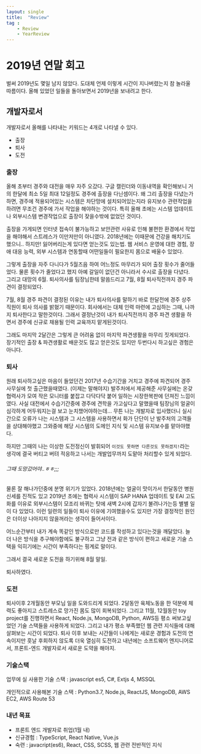 ```yaml
---
layout: single
title:  "Review"
tag : 
    - Review
    - YearReview
---
```



# 2019년 연말 회고

벌써 2019년도 몇일 남지 않았다. 도대체 언제 이렇게 시간이 지나버렸는지 참 놀라울 따름이다. 올해 있었던 일들을 돌아보면서 2019년을 보내려고 한다.


## 개발자로서

개발자로서 올해를 나타내는 키워드는 4개로 나타낼 수 있다.

- 출장
- 퇴사
- 도전

### 출장

올해 초부터 경주와 대전을 매우 자주 오갔다. 구글 캘린더와 이동내역을 확인해보니 거의 한달에 최소 5일 최대 12일정도 경주에 출장을 다닌셈이다. 왜 그리 출장을 다녔는가 하면, 경주에 적용되어있는 시스템은 차단망에 설치되어있는지라 유지보수 관련작업을 하려면 무조건 경주에 가서 작업을 해야하는 것이다. 특히 올해 초에는 시스템 업데이트나 외부시스템 변경작업으로 출장이 잦을수밖에 없었던 것이다.

출장을 가게되면 인터넷 접속이 불가능하고 보안관련 사유로 인해 불편한 환경에서 작업을 해야해서 스트레스가 이만저만이 아니였다. 2018년에는 이때문에 건강을 해치기도 했으니.. 하지만! 잃어버리는게 있다면 얻는것도 있는법. 웹 서비스 운영에 대한 경험, 장애 대응 능력, 외부 시스템과 연동할때 어떤일들이 필요한지 몸으로 배울수 있었다. 

그렇게 출장을 자주 다니다가 5월즈음 하여 어느정도 마무리가 되어 출장 횟수가 줄어들었다. 물론 횟수가 줄었다고 했지 아예 갈일이 없던건 아니라서 수시로 출장을 다녔다. 그리고 대망의 6월. 퇴사의사를 팀장님한테 말씀드리고 7월, 8월 퇴사직전까지 경주 파견이 결정되었다.

7월, 8월 경주 파견이 결정된 이유는 내가 퇴사의사를 말하기 바로 한달전에 경주 상주 직원이 퇴사 의사를 밝혔기 때문이다. 회사에서는 대체 인력 마련에 고심하는 그때, 나까지 퇴사한다고 말한것이다. 그래서 결정난것이 내가 퇴사직전까지 경주 파견 생활을 하면서 경주에 신규로 채용될 인력 교육까지 맡게된것이다.

그래도 마지막 2달간은 그렇게 큰 어려움 없이 마지막 파견생활을 마무리 짓게되었다. 장기적인 출장 & 파견생활로 배운것도 많고 얻은것도 있지만 두번다시 하고싶은 경험은 아니다.

### 퇴사

원래 퇴사하고싶은 마음이 들었던건 2017년 수습기간을 거치고 경주에 파견되어 경주 사무실에 첫 출근했을때였다. (이제는 말해야지) 발주처에서 제공해준 사무실에는 온갖 협력사가 모여 작은 모니터를 붙잡고 다닥다닥 붙어 일하는 시장한복판에 던져진 느낌이였다. 사실 대전에서 수습기간중에 경주에 견학을 가고싶다고 말했을때 팀장님의 얼굴이 심각하게 어두워지는걸 보고 눈치챘어야하는데... 무튼 나는 개발자로 입사했더니 실시간으로 오류가 나는 시스템과 그 시스템을 사용하면서 화가 단단이 난 발주처의 고객들을 상대해야했고 그와중에 해당 시스템의 도메인 지식 및 시스템 유지보수를 맡아야했다.

하지만 그때의 나는 이상한 도전정신이 발휘되어 `이것도 못하면 다른것도 못하겠지!`라는 생각에 결국 버티고 버텨 적응하고 나서는 개발업무까지 도맡아 처리할수 있게 되었다.

###### 그때 도망갔어야..ㅎㅎ;;;

물론 잘 해나가던중에 분명 위기가 있었다. 2018년에는 얼굴이 맛이가서 한달동안 병원 신세를 진적도 있고 2019년 초에는 협력사 시스템이 SAP HANA 업데이트 및 EAI 고도화를 이유로 외부시스템이 모조리 바뀌는 탓에 새벽 2시에 갑자기 불려나가는등 별별 일이 다 있었다. 이런 일련의 일들이 퇴사 이유에 기여했을수도 있지만 가장 결정적인 원인은 더이상 나아지지 않을꺼라는 생각이 들어서이다.

어느순간부터 내가 계속 똑같인 방식으로만 코드를 작성하고 있다는것을 깨달았다. 늘 더 나은 방식을 추구해야함에도 불구하고 그냥 전과 같은 방식이 편하고 새로운 기술 스택을 익히기에는 시간이 부족하다는 핑계로 말이다.

그래서 결국 새로운 도전을 하기위해 8월 말일. 

퇴사하였다.


### 도전

퇴사이후 2개월동안 부모님 일을 도와드리게 되었다. 2달동안 육체노동을 한 덕분에 체력도 좋아지고 스트레스로 망가진 몸도 많이 회복되었다. 그리고 11월, 12월동안 toy project를 진행하면서 React, Node.js, MongoDB, Python, AWS등 평소 써보고싶었던 기술 스택들을 사용하게 되었다. 그리고 내가 평소 부족했던 웹 관련 지식들에 대해 살펴보는 시간이 되었다. 퇴사 이후 보내는 시간들이 나에게는 새로운 경험과 도전의 연속이지만 훗날 후회하지 않도록 더욱 열심히 도전하고 내년에는 소프트웨어 엔지니어로서, 프론트-엔드 개발자로서 새로운 도약을 해야지.


### 기술스택

업무에 실 사용한 기술 스택 : javascript es5, C#, Extjs 4, MSSQL

개인적으로 사용해본 기술 스택 : Python3.7, Node.js, ReactJS, MongoDB, AWS EC2, AWS Route 53


### 내년 목표

- 프론트 엔드 개발자로 취업(1월 내)
- 신규경험 : TypeScript, React Native, Vue.js
- 숙련 : javacript(es6), React, CSS, SCSS, 웹 관련 전반적인 지식

